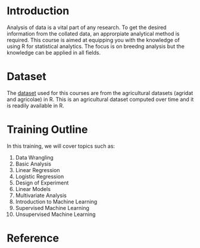 # Introduction
Analysis of data is a vital part of any research. To get the desired information from the collated data, an approrpiate analytical method is required. This course is aimed at equipping you with the knowledge of using R for statistical analytics. The focus is on breedng analysis but the knowledge can be applied in all fields. 

# Dataset
The  <a href="https://github.com/Biometrics-IITA/datasets" >dataset</a> used  for this courses are from the agricultural datasets (agridat and agricolae) in R. This is an agricultural dataset computed over time and it is readily available in R. 

# Training Outline
In this training, we will cover topics such as: 
1. Data Wrangling
2. Basic Analysis
3. Linear Regression
4. Logistic Regression
5. Design of Experiment
6. Linear Models
7. Multivariate Analysis
8. Introduction to Machine Learning
9. Supervised Machine Learning
10. Unsupervised Machine Learning



# Reference


